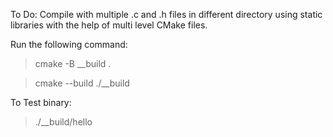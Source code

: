To Do: Compile with multiple .c and .h files in different directory using static libraries with the help of multi level CMake files.

Run the following command:
>  cmake -B __build .

>  cmake --build ./__build

To Test binary:
> ./__build/hello